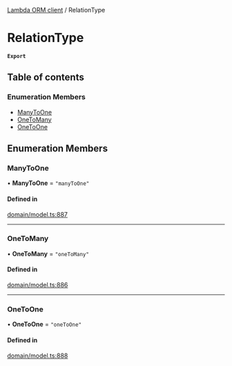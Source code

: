 [Lambda ORM client](../README.md) / RelationType

# RelationType

**`Export`**

## Table of contents

### Enumeration Members

- [ManyToOne](RelationType.md#manytoone)
- [OneToMany](RelationType.md#onetomany)
- [OneToOne](RelationType.md#onetoone)

## Enumeration Members

### ManyToOne

• **ManyToOne** = ``"manyToOne"``

#### Defined in

[domain/model.ts:887](https://github.com/FlavioLionelRita/lambdaorm-client-node/blob/b5acaf4/src/lib/domain/model.ts#L887)

___

### OneToMany

• **OneToMany** = ``"oneToMany"``

#### Defined in

[domain/model.ts:886](https://github.com/FlavioLionelRita/lambdaorm-client-node/blob/b5acaf4/src/lib/domain/model.ts#L886)

___

### OneToOne

• **OneToOne** = ``"oneToOne"``

#### Defined in

[domain/model.ts:888](https://github.com/FlavioLionelRita/lambdaorm-client-node/blob/b5acaf4/src/lib/domain/model.ts#L888)
